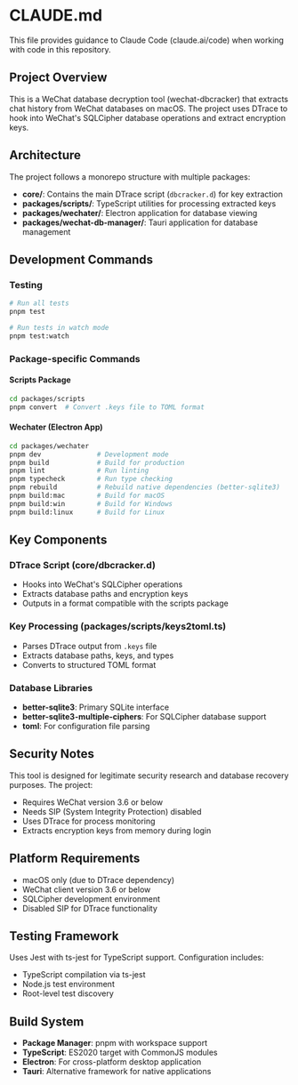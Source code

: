 # CLAUDE.md

This file provides guidance to Claude Code (claude.ai/code) when working with code in this repository.

## Project Overview

This is a WeChat database decryption tool (wechat-dbcracker) that extracts chat history from WeChat databases on macOS. The project uses DTrace to hook into WeChat's SQLCipher database operations and extract encryption keys.

## Architecture

The project follows a monorepo structure with multiple packages:

- **core/**: Contains the main DTrace script (`dbcracker.d`) for key extraction
- **packages/scripts/**: TypeScript utilities for processing extracted keys
- **packages/wechater/**: Electron application for database viewing
- **packages/wechat-db-manager/**: Tauri application for database management

## Development Commands

### Testing
```bash
# Run all tests
pnpm test

# Run tests in watch mode
pnpm test:watch
```

### Package-specific Commands

#### Scripts Package
```bash
cd packages/scripts
pnpm convert  # Convert .keys file to TOML format
```

#### Wechater (Electron App)
```bash
cd packages/wechater
pnpm dev              # Development mode
pnpm build            # Build for production
pnpm lint             # Run linting
pnpm typecheck        # Run type checking
pnpm rebuild          # Rebuild native dependencies (better-sqlite3)
pnpm build:mac        # Build for macOS
pnpm build:win        # Build for Windows
pnpm build:linux      # Build for Linux
```

## Key Components

### DTrace Script (core/dbcracker.d)
- Hooks into WeChat's SQLCipher operations
- Extracts database paths and encryption keys
- Outputs in a format compatible with the scripts package

### Key Processing (packages/scripts/keys2toml.ts)
- Parses DTrace output from `.keys` file
- Extracts database paths, keys, and types
- Converts to structured TOML format

### Database Libraries
- **better-sqlite3**: Primary SQLite interface
- **better-sqlite3-multiple-ciphers**: For SQLCipher database support
- **toml**: For configuration file parsing

## Security Notes

This tool is designed for legitimate security research and database recovery purposes. The project:
- Requires WeChat version 3.6 or below
- Needs SIP (System Integrity Protection) disabled
- Uses DTrace for process monitoring
- Extracts encryption keys from memory during login

## Platform Requirements

- macOS only (due to DTrace dependency)
- WeChat client version 3.6 or below
- SQLCipher development environment
- Disabled SIP for DTrace functionality

## Testing Framework

Uses Jest with ts-jest for TypeScript support. Configuration includes:
- TypeScript compilation via ts-jest
- Node.js test environment
- Root-level test discovery

## Build System

- **Package Manager**: pnpm with workspace support
- **TypeScript**: ES2020 target with CommonJS modules
- **Electron**: For cross-platform desktop application
- **Tauri**: Alternative framework for native applications